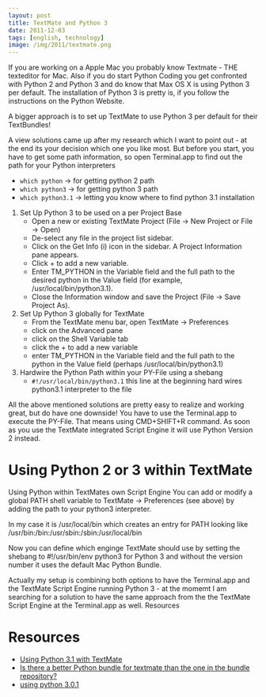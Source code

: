 ```yaml
---
layout: post
title: TextMate and Python 3
date: 2011-12-03
tags: [english, technology]
image: /img/2011/textmate.png
---
```


If you are working on a Apple Mac you probably know Textmate - THE texteditor for Mac. Also if you do start Python Coding you get confronted with Python 2 and Python 3 and do know that Max OS X is using Python 3 per default. The installation of Python 3 is pretty is, if you follow the instructions on the Python Website.

A bigger approach is to set up TextMate to use Python 3 per default for their TextBundles!

A view solutions came up after my research which I want to point out - at the end its your decision which one you like most. But before you start, you have to get some path information, so open Terminal.app to find out the path for your Python interpreters
* `which python` -> for getting python 2 path
* `which python3` -> for getting python 3 path
* `which python3.1` -> letting you know where to find python 3.1 installation

1. Set Up Python 3 to be used on a per Project Base
    * Open a new or existing TextMate Project (File -> New Project or File -> Open)
    * De-select any file in the project list sidebar.
    * Click on the Get Info (i) icon in the sidebar. A Project Information pane appears.
    * Click + to add a new variable.
    * Enter TM_PYTHON in the Variable field and the full path to the desired python in the Value field (for example, /usr/local/bin/python3.1).
    * Close the Information window and save the Project (File -> Save Project As).
2. Set Up Python 3 globally for TextMate
    * From the TextMate menu bar, open TextMate -> Preferences
    * click on the Advanced pane
    * click on the Shell Variable tab
    * click the + to add a new variable
    * enter TM_PYTHON in the Variable field and the full path to the python in the Value field (perhaps /usr/local/bin/python3.1)
3. Hardwire the Python Path within your PY-File using a shebang
    * `#!/usr/local/bin/python3.1` this line at the beginning hard wires python3.1 interpreter to the file

All the above mentioned solutions are pretty easy to realize and working great, but do have one downside! You have to use the Terminal.app to execute the PY-File. That means using CMD+SHIFT+R command. As soon as you use the TextMate integrated Script Engine it will use Python Version 2 instead.

# Using Python 2 or 3 within TextMate
Using Python within TextMates own Script Engine You can add or modify a global PATH shell variable to TextMate -> Preferences (see above) by adding the path to your python3 interpreter.

In my case it is /usr/local/bin which creates an entry for PATH looking like /usr/bin:/bin:/usr/sbin:/sbin:/usr/local/bin

Now you can define which enginge TextMate should use by setting the shebang to #!/usr/bin/env python3 for Python 3 and without the version number it uses the default Mac Python Bundle.

Actually my setup is combining both options to have the Terminal.app and the TextMate Script Engine running Python 3 - at the momemt I am searching for a solution to have the same approach from the the TextMate Script Engine at the Terminal.app as well. Resources

# Resources
*   [Using Python 3.1 with TextMate](http://stackoverflow.com/questions/1775954/using-python-3-1-with-textmate)
*   [Is there a better Python bundle for textmate than the one in the bundle repository?](http://stackoverflow.com/questions/688245/is-there-a-better-python-bundle-for-textmate-than-the-one-in-the-bundle-repositor)
*   [using python 3.0.1](http://old.nabble.com/using-python-3.0.1-td22499054.html)